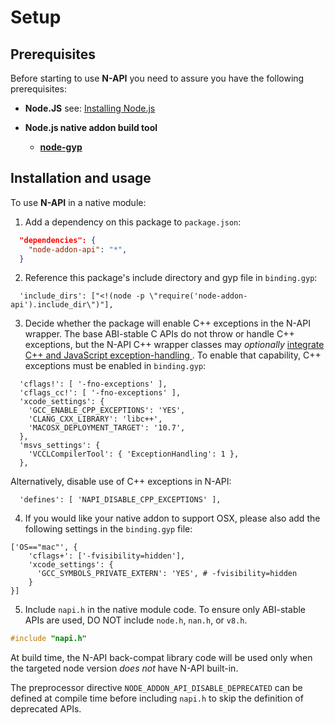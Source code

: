 # Setup

## Prerequisites

Before starting to use **N-API** you need to assure you have the following
prerequisites:

- **Node.JS** see: [Installing Node.js](https://nodejs.org/)

- **Node.js native addon build tool**

  - **[node-gyp](node-gyp.md)**

## Installation and usage

To use **N-API** in a native module:

1. Add a dependency on this package to `package.json`:

```json
  "dependencies": {
    "node-addon-api": "*",
  }
```

2. Reference this package's include directory and gyp file in `binding.gyp`:

```gyp
  'include_dirs': ["<!(node -p \"require('node-addon-api').include_dir\")"],
```

3. Decide whether the package will enable C++ exceptions in the N-API wrapper.
   The base ABI-stable C APIs do not throw or handle C++ exceptions, but the
   N-API C++ wrapper classes may _optionally_
   [integrate C++ and JavaScript exception-handling
   ](https://nodejs.github.io/node-addon-api/class_napi_1_1_error.html).
   To enable that capability, C++ exceptions must be enabled in `binding.gyp`:

```gyp
  'cflags!': [ '-fno-exceptions' ],
  'cflags_cc!': [ '-fno-exceptions' ],
  'xcode_settings': {
    'GCC_ENABLE_CPP_EXCEPTIONS': 'YES',
    'CLANG_CXX_LIBRARY': 'libc++',
    'MACOSX_DEPLOYMENT_TARGET': '10.7',
  },
  'msvs_settings': {
    'VCCLCompilerTool': { 'ExceptionHandling': 1 },
  },
```

Alternatively, disable use of C++ exceptions in N-API:

```gyp
  'defines': [ 'NAPI_DISABLE_CPP_EXCEPTIONS' ],
```

4. If you would like your native addon to support OSX, please also add the
   following settings in the `binding.gyp` file:

```gyp
['OS=="mac"', {
    'cflags+': ['-fvisibility=hidden'],
    'xcode_settings': {
      'GCC_SYMBOLS_PRIVATE_EXTERN': 'YES', # -fvisibility=hidden
    }
}]
```

5. Include `napi.h` in the native module code.
   To ensure only ABI-stable APIs are used, DO NOT include
   `node.h`, `nan.h`, or `v8.h`.

```C++
#include "napi.h"
```

At build time, the N-API back-compat library code will be used only when the
targeted node version _does not_ have N-API built-in.

The preprocessor directive `NODE_ADDON_API_DISABLE_DEPRECATED` can be defined at
compile time before including `napi.h` to skip the definition of deprecated APIs.
